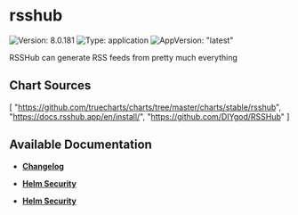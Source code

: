 # rsshub

![Version: 8.0.181](https://img.shields.io/badge/Version-8.0.181-informational?style=flat-square) ![Type: application](https://img.shields.io/badge/Type-application-informational?style=flat-square) ![AppVersion: "latest"](https://img.shields.io/badge/AppVersion-"latest"-informational?style=flat-square)

RSSHub can generate RSS feeds from pretty much everything

## Chart Sources

[
  "https://github.com/truecharts/charts/tree/master/charts/stable/rsshub",
  "https://docs.rsshub.app/en/install/",
  "https://github.com/DIYgod/RSSHub"
]

## Available Documentation

- [**Changelog**](CHANGELOG)

- [**Helm Security**](container-security)

- [**Helm Security**](helm-security)

